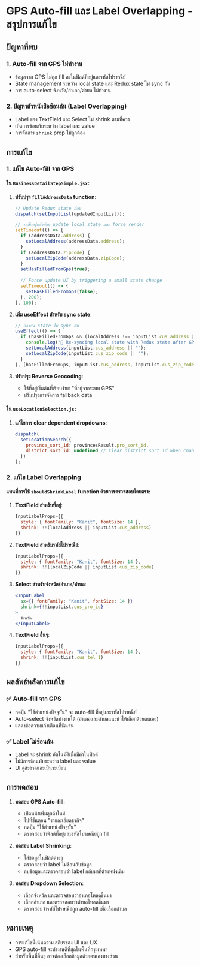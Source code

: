 # GPS Auto-fill และ Label Overlapping - สรุปการแก้ไข

## ปัญหาที่พบ

### 1. Auto-fill จาก GPS ไม่ทำงาน
- ข้อมูลจาก GPS ไม่ถูก fill ลงในฟิลด์ที่อยู่และรหัสไปรษณีย์
- State management ระหว่าง local state และ Redux state ไม่ sync กัน
- การ auto-select จังหวัด/อำเภอ/ตำบล ไม่ทำงาน

### 2. ปัญหาตัวหนังสือซ้อนกัน (Label Overlapping)
- Label ของ TextField และ Select ไม่ shrink ตามที่ควร
- เกิดการซ้อนทับระหว่าง label และ value
- การจัดการ `shrink` prop ไม่ถูกต้อง

## การแก้ไข

### 1. แก้ไข Auto-fill จาก GPS

#### ใน `BusinessDetailStepSimple.jsx`:

1. **ปรับปรุง `fillAddressData` function**:
   ```jsx
   // Update Redux state ก่อน
   dispatch(setInputList(updatedInputList));
   
   // รอสักครู่แล้วค่อย update local state และ force render
   setTimeout(() => {
     if (addressData.address) {
       setLocalAddress(addressData.address);
     }
     if (addressData.zipCode) {
       setLocalZipCode(addressData.zipCode);
     }
     setHasFilledFromGps(true);
     
     // Force update UI by triggering a small state change
     setTimeout(() => {
       setHasFilledFromGps(false);
     }, 200);
   }, 100);
   ```

2. **เพิ่ม useEffect สำหรับ sync state**:
   ```jsx
   // ป้องกัน state ไม่ sync กัน
   useEffect(() => {
     if (hasFilledFromGps && (localAddress !== inputList.cus_address || localZipCode !== inputList.cus_zip_code)) {
       console.log("🔄 Re-syncing local state with Redux state after GPS fill");
       setLocalAddress(inputList.cus_address || "");
       setLocalZipCode(inputList.cus_zip_code || "");
     }
   }, [hasFilledFromGps, inputList.cus_address, inputList.cus_zip_code, localAddress, localZipCode]);
   ```

3. **ปรับปรุง Reverse Geocoding**:
   - ใช้ที่อยู่เริ่มต้นที่เรียบง่าย: "ที่อยู่จากระบบ GPS"
   - ปรับปรุงการจัดการ fallback data

#### ใน `useLocationSelection.js`:

1. **แก้ไขการ clear dependent dropdowns**:
   ```jsx
   dispatch(
     setLocationSearch({
       province_sort_id: provincesResult.pro_sort_id,
       district_sort_id: undefined // Clear district_sort_id when changing province
     })
   );
   ```

### 2. แก้ไข Label Overlapping

#### แทนที่การใช้ `shouldShrinkLabel` function ด้วยการตรวจสอบโดยตรง:

1. **TextField สำหรับที่อยู่**:
   ```jsx
   InputLabelProps={{
     style: { fontFamily: "Kanit", fontSize: 14 },
     shrink: !!(localAddress || inputList.cus_address)
   }}
   ```

2. **TextField สำหรับรหัสไปรษณีย์**:
   ```jsx
   InputLabelProps={{
     style: { fontFamily: "Kanit", fontSize: 14 },
     shrink: !!(localZipCode || inputList.cus_zip_code)
   }}
   ```

3. **Select สำหรับจังหวัด/อำเภอ/ตำบล**:
   ```jsx
   <InputLabel 
     sx={{ fontFamily: "Kanit", fontSize: 14 }}
     shrink={!!inputList.cus_pro_id}
   >
     จังหวัด
   </InputLabel>
   ```

4. **TextField อื่นๆ**:
   ```jsx
   InputLabelProps={{
     style: { fontFamily: "Kanit", fontSize: 14 },
     shrink: !!(inputList.cus_tel_1)
   }}
   ```

## ผลลัพธ์หลังการแก้ไข

### ✅ Auto-fill จาก GPS
- กดปุ่ม "ใช้ตำแหน่งปัจจุบัน" จะ auto-fill ที่อยู่และรหัสไปรษณีย์
- Auto-select จังหวัดทำงานได้ (อำเภอและตำบลแนะนำให้เลือกด้วยตนเอง)
- แสดงข้อความแจ้งเตือนที่ชัดเจน

### ✅ Label ไม่ซ้อนกัน
- Label จะ shrink อัตโนมัติเมื่อมีค่าในฟิลด์
- ไม่มีการซ้อนทับระหว่าง label และ value
- UI ดูสะอาดและเป็นระเบียบ

## การทดสอบ

1. **ทดสอบ GPS Auto-fill**:
   - เปิดหน้าเพิ่มลูกค้าใหม่
   - ไปที่ขั้นตอน "รายละเอียดธุรกิจ"
   - กดปุ่ม "ใช้ตำแหน่งปัจจุบัน"
   - ตรวจสอบว่าฟิลด์ที่อยู่และรหัสไปรษณีย์ถูก fill

2. **ทดสอบ Label Shrinking**:
   - ใส่ข้อมูลในฟิลด์ต่างๆ
   - ตรวจสอบว่า label ไม่ซ้อนกับข้อมูล
   - ลบข้อมูลและตรวจสอบว่า label กลับมาที่ตำแหน่งเดิม

3. **ทดสอบ Dropdown Selection**:
   - เลือกจังหวัด และตรวจสอบว่าอำเภอโหลดขึ้นมา
   - เลือกอำเภอ และตรวจสอบว่าตำบลโหลดขึ้นมา
   - ตรวจสอบว่ารหัสไปรษณีย์ถูก auto-fill เมื่อเลือกตำบล

## หมายเหตุ

- การแก้ไขนี้เน้นความเสถียรของ UI และ UX
- GPS auto-fill จะทำงานดีที่สุดในพื้นที่กรุงเทพฯ
- สำหรับพื้นที่อื่นๆ อาจต้องเลือกข้อมูลด้วยตนเองบางส่วน
